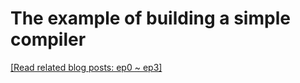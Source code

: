 # The example of building a simple compiler
[[Read related blog posts: ep0 ~ ep3]](https://aben20807.github.io/20210722-build-a-simple-compiler-with-flex-bison-ep0/)
